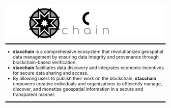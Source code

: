 <p align="left">
    <img src="stacchain_logo.svg" alt="Logo" width="1000" />
</p>

<hr style="height: 3px; background-color: black; border: none; margin-top: 10px;">


- **stacchain** is a comprehensive ecosystem that revolutionizes geospatial data management by ensuring data integrity and provenance through blockchain-based verification.
- **stacchain** facilitates data discovery and integrates economic incentives for secure data sharing and access.
- By allowing users to publish their work on the blockchain, **stacchain** empowers creative individuals and organizations to efficiently manage, discover, and monetize geospatial information in a secure and transparent manner.

<hr style="height: 3px; background-color: black; border: none; margin-top: 10px;">
<!--
**Here are some ideas to get you started:**

🙋‍♀️ A short introduction - what is your organization all about?
🌈 Contribution guidelines - how can the community get involved?
👩‍💻 Useful resources - where can the community find your docs? Is there anything else the community should know?
🍿 Fun facts - what does your team eat for breakfast?
🧙 Remember, you can do mighty things with the power of [Markdown](https://docs.github.com/github/writing-on-github/getting-started-with-writing-and-formatting-on-github/basic-writing-and-formatting-syntax)
-->
